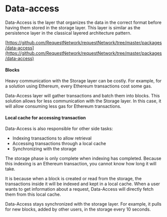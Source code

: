 # Data-access

Data-Access is the layer that organizes the data in the correct format before having them stored in the storage layer. This layer is similar as the persistence layer in the classical layered architecture pattern.

[https://github.com/RequestNetwork/requestNetwork/tree/master/packages/data-access](https://github.com/RequestNetwork/requestNetwork/tree/master/packages/data-access)

#### Blocks

Heavy communication with the Storage layer can be costly. For example, for a solution using Ethereum, every Ethereum transactions cost some gas.

Data-Access layer will gather transactions and batch them into blocks. This solution allows for less communication with the Storage layer. In this case, it will allow consuming less gas for Ethereum transactions.

#### Local cache for accessing transaction

Data-Access is also responsible for other side tasks:

* Indexing transactions to allow retrieval
* Accessing transactions through a local cache
* Synchronizing with the storage

The storage phase is only complete when indexing has completed. Because this indexing is an Ethereum transaction, you cannot know how long it will take.

It is because when a block is created or read from the storage, the transactions inside it will be indexed and kept in a local cache. When a user wants to get information about a request, Data-Access will directly fetch them from this local cache.

Data-Access stays synchronized with the storage layer. For example, it pulls for new blocks, added by other users, in the storage every 10 seconds.
